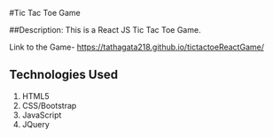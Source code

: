 #Tic Tac Toe Game

##Description:
This is a React JS Tic Tac Toe Game.

Link to the Game- https://tathagata218.github.io/tictactoeReactGame/

## Technologies Used 
1.	HTML5
2.	CSS/Bootstrap
3.	JavaScript
4.	JQuery
